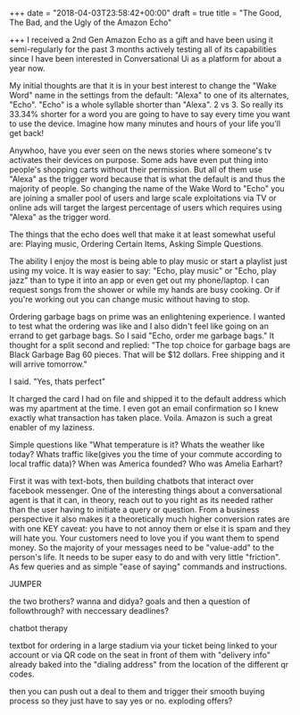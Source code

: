 +++
date = "2018-04-03T23:58:42+00:00"
draft = true
title = "The Good, The Bad, and the Ugly of the Amazon Echo"

+++
I received a 2nd Gen Amazon Echo as a gift and have been using it semi-regularly for the past 3 months actively testing all of its capabilities since I have been interested in Conversational Ui as a platform for about a year now. 

My initial thoughts are that it is in your best interest to change the "Wake Word" name in the settings from the default: "Alexa" to one of its alternates, "Echo". "Echo" is a whole syllable shorter than "Alexa". 2 vs 3. So really its 33.34% shorter for a word you are going to have to say every time you want to use the device. Imagine how many minutes and hours of your life you'll get back!

Anywhoo, have you ever seen on the news stories where someone's tv activates their devices on purpose. Some ads have even put thing into people's shopping carts without their permission. But all of them use "Alexa" as the trigger word because that is what the default is and thus the majority of people. So changing the name of the Wake Word to "Echo" you are joining a smaller pool of users and large scale exploitations via TV or online ads will target the largest percentage of users which requires using "Alexa" as the trigger word.

The things that the echo does well that make it at least somewhat useful are: Playing music, Ordering Certain Items, Asking Simple Questions.

The ability I enjoy the most is being able to play music or start a playlist just using my voice. It is way easier to say: "Echo, play music" or "Echo, play jazz" than to type it into an app or even get out my phone/laptop. I can request songs from the shower or while my hands are busy cooking. Or if you're working out you can change music without having to stop.

Ordering garbage bags on prime was an enlightening experience. I wanted to test what the ordering was like and I also didn't feel like going on an errand to get garbage bags. So I said "Echo, order me garbage bags." It thought for a split second and replied: "The top choice for garbage bags are Black Garbage Bag 60 pieces. That will be $12 dollars. Free shipping and it will arrive tomorrow."

I said. "Yes, thats perfect"

It charged the card I had on file and shipped it to the default address which was my apartment at the time. I even got an email confirmation so I knew exactly what transaction has taken place. Voila. Amazon is such a great enabler of my laziness.

Simple questions like "What temperature is it? Whats the weather like today? Whats traffic like(gives you the time of your commute according to local traffic data)? When was America founded? Who was Amelia Earhart?

First it was with text-bots, then building chatbots that interact over facebook messenger. One of the interesting things about a conversational agent is that it can, in theory, reach out to you right as its needed rather than the user having to initiate a query or question. From a business perspective it also makes it a theoretically much higher conversion rates are with one KEY caveat: you have to not annoy them or else it is spam and they will hate you. Your customers need to love you if you want them to spend money. So the majority of your messages need to be "value-add" to the person's life. It needs to be super easy to do and with very little "friction". As few queries and as simple "ease of saying" commands and instructions.

JUMPER

the two brothers? wanna and didya? goals and then a question of followthrough? with neccessary deadlines?

chatbot therapy

textbot for ordering in a large stadium via your ticket being linked to your account or via QR code on the seat in front of them with "delivery info" already baked into the "dialing address" from the location of the different qr codes.

then you can push out a deal to them and trigger their smooth buying process so they just have to say yes or no. exploding offers?
